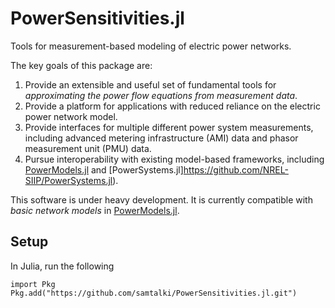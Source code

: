 # PowerSensitivities.jl
Tools for measurement-based modeling of electric power networks. 

The key goals of this package are:
1. Provide an extensible and useful set of fundamental tools for *approximating the power flow equations from measurement data*. 
2. Provide a platform for applications with reduced reliance on the electric power network model.
3. Provide interfaces for multiple different power system measurements, including advanced metering infrastructure (AMI) data and phasor measurement unit (PMU) data.
4. Pursue interoperability with existing model-based frameworks, including [PowerModels.jl](https://github.com/lanl-ansi/PowerModels.jl) and [PowerSystems.jl]https://github.com/NREL-SIIP/PowerSystems.jl).

This software is under heavy development. It is currently compatible with *basic network models* in [PowerModels.jl](https://github.com/lanl-ansi/PowerModels.jl).

## Setup
In Julia, run the following
```
import Pkg
Pkg.add("https://github.com/samtalki/PowerSensitivities.jl.git")
```